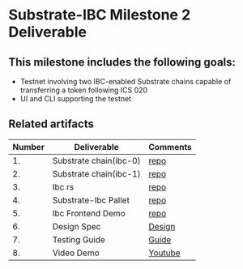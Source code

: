# Substrate-IBC Milestone 2 Deliverable

## This milestone includes the following goals:
* Testnet involving two IBC-enabled Substrate chains capable of transferring a token following ICS 020
* UI and CLI supporting the testnet


## Related artifacts

| Number | Deliverable       | Comments                                                |
| ------ | ----------------- | ------------------------------------------------------------ |
| 1.     | Substrate chain(ibc-0) |     [repo](https://github.com/octopus-network/substrate/tree/feature/ics20-ibc-0)   |
| 2.     | Substrate chain(ibc-1) |     [repo](https://github.com/octopus-network/substrate/tree/feature/ics20-ibc-1)   |
| 3.     | Ibc rs |   [repo](https://github.com/octopus-network/ibc-rs/tree/feature/ics20)   |
| 4.     | Substrate-Ibc Pallet | [repo](https://github.com/octopus-network/substrate-ibc/tree/feature/ics20) |
| 5.     | Ibc Frontend Demo | [repo](https://github.com/octopus-network/ibc-frontend-demo/) |
| 6.     | Design Spec       |  [Design](./design.md)                                                            |
| 7.     | Testing Guide    |  [Guide](guide.md)                                                            |
| 8.     | Video Demo           | [Youtube](https://www.youtube.com/watch?v=pKcrPYAhPto) |


